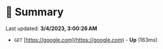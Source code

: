 # 📖 Summary
Last updated: **3/4/2023, 3:00:26 AM**

- `GET` [https://google.com](https://google.com) - **Up** (163ms)
